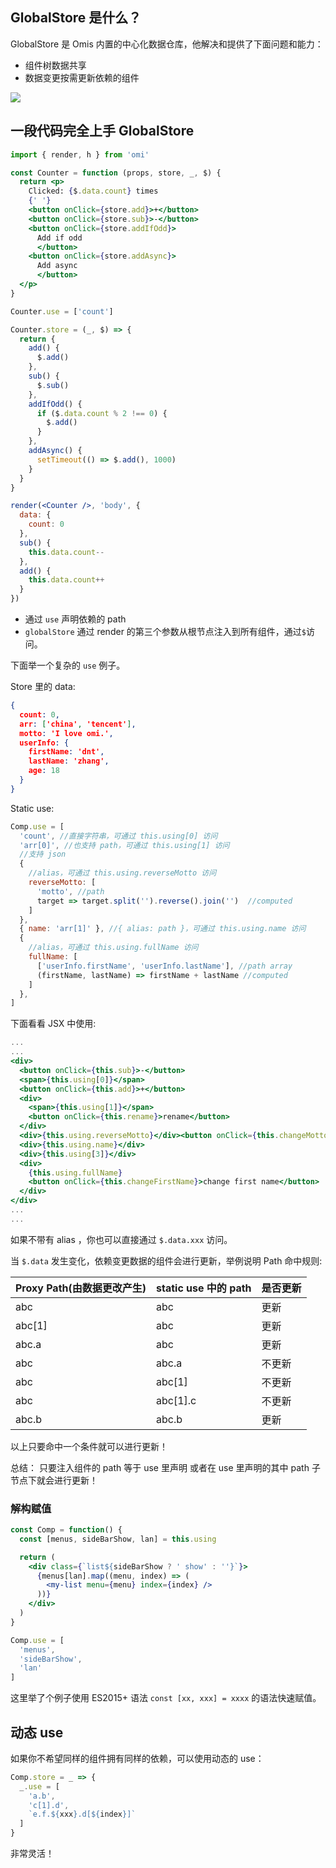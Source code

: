 ## GlobalStore 是什么？

GlobalStore 是 Omis 内置的中心化数据仓库，他解决和提供了下面问题和能力：

* 组件树数据共享
* 数据变更按需更新依赖的组件

![](https://github.com/Tencent/omi/raw/master/assets/store.cn.jpg)

## 一段代码完全上手 GlobalStore

```jsx
import { render, h } from 'omi'

const Counter = function (props, store, _, $) {
  return <p>
    Clicked: {$.data.count} times
    {' '}
    <button onClick={store.add}>+</button>
    <button onClick={store.sub}>-</button>
    <button onClick={store.addIfOdd}>
      Add if odd
      </button>
    <button onClick={store.addAsync}>
      Add async
      </button>
  </p>
}

Counter.use = ['count']

Counter.store = (_, $) => {
  return {
    add() {
      $.add()
    },
    sub() {
      $.sub()
    },
    addIfOdd() {
      if ($.data.count % 2 !== 0) {
        $.add()
      }
    },
    addAsync() {
      setTimeout(() => $.add(), 1000)
    }
  }
}

render(<Counter />, 'body', {
  data: {
    count: 0
  },
  sub() {
    this.data.count--
  },
  add() {
    this.data.count++
  }
})
```

* 通过 `use` 声明依赖的 path
* `globalStore` 通过 render 的第三个参数从根节点注入到所有组件，通过`$`访问。

下面举一个复杂的 `use` 例子。

Store 里的 data:

```json
{
  count: 0,
  arr: ['china', 'tencent'],
  motto: 'I love omi.',
  userInfo: {
    firstName: 'dnt',
    lastName: 'zhang',
    age: 18
  }
}
```

Static use:

```jsx
Comp.use = [
  'count', //直接字符串，可通过 this.using[0] 访问
  'arr[0]', //也支持 path，可通过 this.using[1] 访问
  //支持 json
  {
    //alias，可通过 this.using.reverseMotto 访问
    reverseMotto: [
      'motto', //path
      target => target.split('').reverse().join('')  //computed
    ]
  },
  { name: 'arr[1]' }, //{ alias: path }，可通过 this.using.name 访问
  {
    //alias，可通过 this.using.fullName 访问
    fullName: [
      ['userInfo.firstName', 'userInfo.lastName'], //path array
      (firstName, lastName) => firstName + lastName //computed
    ]
  },
]
```

下面看看 JSX 中使用:

```jsx
...
...
<div>
  <button onClick={this.sub}>-</button>
  <span>{this.using[0]}</span>
  <button onClick={this.add}>+</button>
  <div>
    <span>{this.using[1]}</span>
    <button onClick={this.rename}>rename</button>
  </div>
  <div>{this.using.reverseMotto}</div><button onClick={this.changeMotto}>change motto</button>
  <div>{this.using.name}</div>
  <div>{this.using[3]}</div>
  <div>
    {this.using.fullName}
    <button onClick={this.changeFirstName}>change first name</button>
  </div>
</div>
...
...
```

如果不带有 alias ，你也可以直接通过 `$.data.xxx` 访问。


当 `$.data` 发生变化，依赖变更数据的组件会进行更新，举例说明 Path 命中规则:

| Proxy Path(由数据更改产生) | static use 中的 path | 是否更新 |
| ---------- | ---------- | -------- |
| abc        | abc        | 更新     |
| abc[1]     | abc        | 更新     |
| abc.a      | abc        | 更新     |
| abc        | abc.a      | 不更新   |
| abc        | abc[1]     | 不更新   |
| abc        | abc[1].c   | 不更新   |
| abc.b      | abc.b      | 更新     |

以上只要命中一个条件就可以进行更新！

总结： 只要注入组件的 path 等于 use 里声明 或者在 use 里声明的其中 path 子节点下就会进行更新！

### 解构赋值

```jsx
const Comp = function() {
  const [menus, sideBarShow, lan] = this.using

  return (
    <div class={`list${sideBarShow ? ' show' : ''}`}>
      {menus[lan].map((menu, index) => (
        <my-list menu={menu} index={index} />
      ))}
    </div>
  )
}

Comp.use = [
  'menus',
  'sideBarShow',
  'lan'
]
```

这里举了个例子使用 ES2015+ 语法  `const [xx, xxx] = xxxx` 的语法快速赋值。

## 动态 use

如果你不希望同样的组件拥有同样的依赖，可以使用动态的 use：


```js
Comp.store = _ => {
  _.use = [
    'a.b',
    'c[1].d',
    `e.f.${xxx}.d[${index}]`
  ]
}
```

非常灵活！
